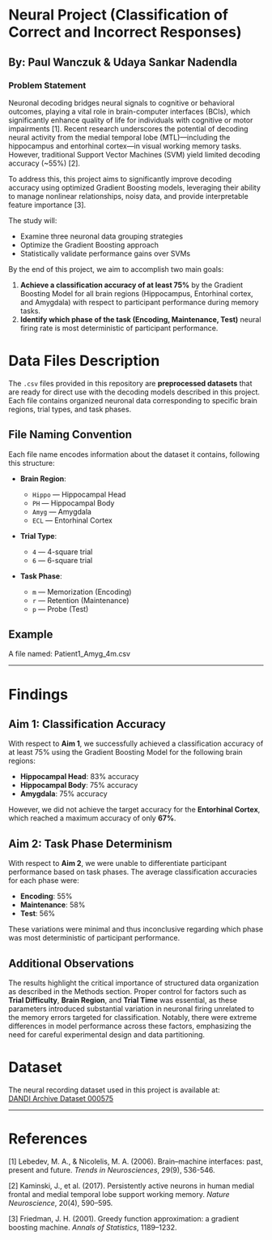 # Neural Project (Classification of Correct and Incorrect Responses)
## By: Paul Wanczuk & Udaya Sankar Nadendla
### Problem Statement

Neuronal decoding bridges neural signals to cognitive or behavioral outcomes, playing a vital role in brain-computer interfaces (BCIs), which significantly enhance quality of life for individuals with cognitive or motor impairments [1]. Recent research underscores the potential of decoding neural activity from the medial temporal lobe (MTL)—including the hippocampus and entorhinal cortex—in visual working memory tasks. However, traditional Support Vector Machines (SVM) yield limited decoding accuracy (~55%) [2]. 

To address this, this project aims to significantly improve decoding accuracy using optimized Gradient Boosting models, leveraging their ability to manage nonlinear relationships, noisy data, and provide interpretable feature importance [3].

The study will:
- Examine three neuronal data grouping strategies
- Optimize the Gradient Boosting approach
- Statistically validate performance gains over SVMs

By the end of this project, we aim to accomplish two main goals:
1. **Achieve a classification accuracy of at least 75%** by the Gradient Boosting Model for all brain regions (Hippocampus, Entorhinal cortex, and Amygdala) with respect to participant performance during memory tasks.
2. **Identify which phase of the task (Encoding, Maintenance, Test)** neural firing rate is most deterministic of participant performance.
# Data Files Description

The `.csv` files provided in this repository are **preprocessed datasets** that are ready for direct use with the decoding models described in this project. Each file contains organized neuronal data corresponding to specific brain regions, trial types, and task phases.

## File Naming Convention

Each file name encodes information about the dataset it contains, following this structure:

- **Brain Region**:
  - `Hippo` — Hippocampal Head
  - `PH` — Hippocampal Body
  - `Amyg` — Amygdala
  - `ECL` — Entorhinal Cortex

- **Trial Type**:
  - `4` — 4-square trial
  - `6` — 6-square trial

- **Task Phase**:
  - `m` — Memorization (Encoding)
  - `r` — Retention (Maintenance)
  - `p` — Probe (Test)

## Example

A file named: Patient1_Amyg_4m.csv


---
# Findings

## Aim 1: Classification Accuracy

With respect to **Aim 1**, we successfully achieved a classification accuracy of at least 75% using the Gradient Boosting Model for the following brain regions:
- **Hippocampal Head**: 83% accuracy
- **Hippocampal Body**: 75% accuracy
- **Amygdala**: 75% accuracy

However, we did not achieve the target accuracy for the **Entorhinal Cortex**, which reached a maximum accuracy of only **67%**.

## Aim 2: Task Phase Determinism

With respect to **Aim 2**, we were unable to differentiate participant performance based on task phases. The average classification accuracies for each phase were:
- **Encoding**: 55%
- **Maintenance**: 58%
- **Test**: 56%

These variations were minimal and thus inconclusive regarding which phase was most deterministic of participant performance.

## Additional Observations

The results highlight the critical importance of structured data organization as described in the Methods section. Proper control for factors such as **Trial Difficulty**, **Brain Region**, and **Trial Time** was essential, as these parameters introduced substantial variation in neuronal firing unrelated to the memory errors targeted for classification. Notably, there were extreme differences in model performance across these factors, emphasizing the need for careful experimental design and data partitioning.

# Dataset

The neural recording dataset used in this project is available at:  
[DANDI Archive Dataset 000575](https://dandiarchive.org/dandiset/000575/0.231010.1811)

---

# References

[1] Lebedev, M. A., & Nicolelis, M. A. (2006). Brain–machine interfaces: past, present and future. *Trends in Neurosciences*, 29(9), 536-546.

[2] Kaminski, J., et al. (2017). Persistently active neurons in human medial frontal and medial temporal lobe support working memory. *Nature Neuroscience*, 20(4), 590–595.

[3] Friedman, J. H. (2001). Greedy function approximation: a gradient boosting machine. *Annals of Statistics*, 1189–1232.

